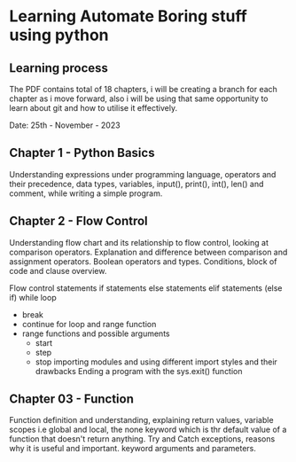 # Learning Automate Boring stuff using python

## Learning process

The PDF contains total of 18 chapters, i will be creating a branch for each chapter as i move forward, also i will be using that same opportunity to learn about git and how to utilise it effectively.

Date: 25th - November - 2023

## Chapter 1 - Python Basics

Understanding expressions under programming language, operators and their precedence, data types, variables, input(), print(), int(), len() and comment, while writing a simple program.


## Chapter 2 - Flow Control

Understanding flow chart and its relationship to flow control, looking at comparison operators.
Explanation and difference between comparison and assignment operators.
Boolean operators and types.
Conditions, block of code and clause overview.

Flow control statements
if statements
else statements
elif statements (else if)
while loop
 - break
 - continue
for loop and range function
 - range functions and possible arguments
    - start
    - step
    - stop
importing modules and using different import styles and their drawbacks
Ending a program with the sys.exit() function


## Chapter 03 - Function

Function definition and understanding, explaining return values, variable scopes i.e global and local, the none keyword which is thr default value of a function that doesn't return anything.
Try and Catch exceptions, reasons why it is useful and important.
keyword arguments and parameters.
